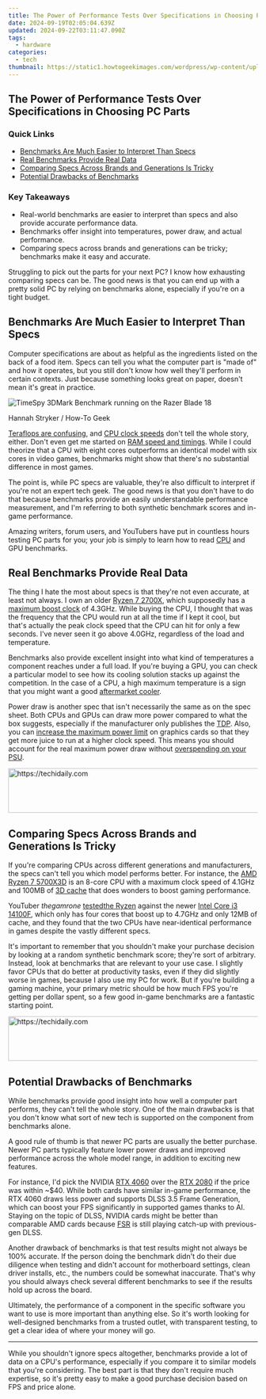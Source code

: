 ```yaml
---
title: The Power of Performance Tests Over Specifications in Choosing PC Parts
date: 2024-09-19T02:05:04.639Z
updated: 2024-09-22T03:11:47.090Z
tags:
  - hardware
categories:
  - tech
thumbnail: https://static1.howtogeekimages.com/wordpress/wp-content/uploads/2024/06/a-pc-with-some-charts-on-the-screen.jpg
---
```


## The Power of Performance Tests Over Specifications in Choosing PC Parts

### Quick Links

* [Benchmarks Are Much Easier to Interpret Than Specs](https://eaxpv-info.techidaily.com/updated-ultimate-shot-selection-best-stabilizers-reviewed/)
* [Real Benchmarks Provide Real Data](https://hardware-updates.techidaily.com/get-the-newest-drivers-for-epson-stylus-nx42n-windows-7-8-and-10-compatible-options/)
* [Comparing Specs Across Brands and Generations Is Tricky](https://youtube-sure.techidaily.com/izing-channels-with-tubebuddy-expertise/)
* [Potential Drawbacks of Benchmarks](https://digital-screen-recording.techidaily.com/2024-approved-streamline-recorder-quality-test/)

### Key Takeaways

* Real-world benchmarks are easier to interpret than specs and also provide accurate performance data.
* Benchmarks offer insight into temperatures, power draw, and actual performance.
* Comparing specs across brands and generations can be tricky; benchmarks make it easy and accurate.

 Struggling to pick out the parts for your next PC? I know how exhausting comparing specs can be. The good news is that you can end up with a pretty solid PC by relying on benchmarks alone, especially if you're on a tight budget.

##  Benchmarks Are Much Easier to Interpret Than Specs

 Computer specifications are about as helpful as the ingredients listed on the back of a food item. Specs can tell you what the computer part is "made of" and how it operates, but you still don't know how well they'll perform in certain contexts. Just because something looks great on paper, doesn't mean it's great in practice.

![TimeSpy 3DMark Benchmark running on the Razer Blade 18](https://static1.howtogeekimages.com/wordpress/wp-content/uploads/2023/03/52690361817_1034920621_o.jpg) 

Hannah Stryker / How-To Geek

[Teraflops are confusing](https://hardware-help.techidaily.com/brother-hl-2280dw-driver-package-universal-download-for-windows-11-windows-10-windows-8-and-7-users/), and [CPU clock speeds](https://snapchat-videos.techidaily.com/new-breaking-the-internet-with-these-hysterical-stickers/) don't tell the whole story, either. Don't even get me started on [RAM speed and timings](https://youtube-video-recordings.techidaily.com/in-2024-amplify-your-voice-on-youtube-mastery-through-tubebuddy/). While I could theorize that a CPU with eight cores outperforms an identical model with six cores in video games, benchmarks might show that there's no substantial difference in most games.

 The point is, while PC specs are valuable, they're also difficult to interpret if you're not an expert tech geek. The good news is that you don't have to do that because benchmarks provide an easily understandable performance measurement, and I'm referring to both synthetic benchmark scores and in-game performance.

 Amazing writers, forum users, and YouTubers have put in countless hours testing PC parts for you; your job is simply to learn how to read [CPU](https://facebook-video-footage.techidaily.com/new-2024-approved-effortless-guide-never-see-youtube-shorts-again/) and GPU benchmarks. 

##  Real Benchmarks Provide Real Data

 The thing I hate the most about specs is that they're not even accurate, at least not always. I own an older [Ryzen 7 2700X](https://www.amazon.com/AMD-Ryzen-Processor-Wraith-Cooler/dp/B07B428M7F?tag=hotoge-20&ascsubtag=UUhtgUeUpU2003354&asc%5Frefurl=https%3A%2F%2Fwww.howtogeek.com%2Fwhen-buying-pc-parts-i-dont-check-specs-i-just-check-benchmarks-heres-why%2F&asc%5Fcampaign=Evergreen), which supposedly has a [maximum boost clock](https://extra-resources.techidaily.com/vectors-for-novices-uncover-essentials-types-and-applications/) of 4.3GHz. While buying the CPU, I thought that was the frequency that the CPU would run at all the time if I kept it cool, but that's actually the peak clock speed that the CPU can hit for only a few seconds. I've never seen it go above 4.0GHz, regardless of the load and temperature.

 Benchmarks also provide excellent insight into what kind of temperatures a component reaches under a full load. If you're buying a GPU, you can check a particular model to see how its cooling solution stacks up against the competition. In the case of a CPU, a high maximum temperature is a sign that you might want a good [aftermarket cooler](https://some-skills.techidaily.com/2024-approved-the-metaverse-versus-multi-meva-comprehensive-differences-overviewed/).

 Power draw is another spec that isn't necessarily the same as on the spec sheet. Both CPUs and GPUs can draw more power compared to what the box suggests, especially if the manufacturer only publishes the [TDP](https://tech-haven.techidaily.com/boost-your-pcs-speaker-performance-with-a-new-install-of-realtek-hd-audio-manager-in-win-1011/). Also, you can [increase the maximum power limit](https://www.pcworld.com/article/2054936/how-to-make-your-graphics-card-better-with-just-one-click.html) on graphics cards so that they get more juice to run at a higher clock speed. This means you should account for the real maximum power draw without [overspending on your PSU](https://instagram-video-recordings.techidaily.com/new-in-2024-essential-tips-building-an-instagram-money-machine/).

<!-- affiliate ads begin -->
<a href="https://aidotcom.pxf.io/c/5597632/2129043/19576" target="_top" id="2129043">
  <img src="//a.impactradius-go.com/display-ad/19576-2129043" border="0" alt="https://techidaily.com" width="728" height="90"/>
</a>
<img height="0" width="0" src="https://aidotcom.pxf.io/i/5597632/2129043/19576" style="position:absolute;visibility:hidden;" border="0" />
<!-- affiliate ads end -->

##  Comparing Specs Across Brands and Generations Is Tricky

 If you're comparing CPUs across different generations and manufacturers, the specs can't tell you which model performs better. For instance, the [AMD Ryzen 7 5700X3D](https://www.amazon.com/AMD-Ryzen-5700X3D-16-Thread-Processor/dp/B0CQ4H4H7X?tag=hotoge-20&ascsubtag=UUhtgUeUpU2003354&asc%5Frefurl=https%3A%2F%2Fwww.howtogeek.com%2Fwhen-buying-pc-parts-i-dont-check-specs-i-just-check-benchmarks-heres-why%2F&asc%5Fcampaign=Evergreen) is an 8-core CPU with a maximum clock speed of 4.1GHz and 100MB of [3D cache](https://vp-tips.techidaily.com/updated-extensive-review-the-360-degree-capture-of-samsung-for-2024/) that does wonders to boost gaming performance.

 YouTuber _thegamrone_ [tested](https://www.youtube.com/watch?v=ACpsacD4FPk)[the Ryzen](http://www.youtube.com/watch?v=ACpsacD4FPk) against the newer [Intel Core i3 14100F](https://www.amazon.com/Intel-i3-14100F-Desktop-Processor-P-cores/dp/B0CQ1MN1Y2?tag=hotoge-20&ascsubtag=UUhtgUeUpU2003354&asc%5Frefurl=https%3A%2F%2Fwww.howtogeek.com%2Fwhen-buying-pc-parts-i-dont-check-specs-i-just-check-benchmarks-heres-why%2F&asc%5Fcampaign=Evergreen), which only has four cores that boost up to 4.7GHz and only 12MB of cache, and they found that the two CPUs have near-identical performance in games despite the vastly different specs.

 It's important to remember that you shouldn't make your purchase decision by looking at a random synthetic benchmark score; they're sort of arbitrary. Instead, look at benchmarks that are relevant to your use case. I slightly favor CPUs that do better at productivity tasks, even if they did slightly worse in games, because I also use my PC for work. But if you're building a gaming machine, your primary metric should be how much FPS you're getting per dollar spent, so a few good in-game benchmarks are a fantastic starting point.

<!-- affiliate ads begin -->
<a href="https://unicoeye.pxf.io/c/5597632/2134248/18498" target="_top" id="2134248">
  <img src="//a.impactradius-go.com/display-ad/18498-2134248" border="0" alt="https://techidaily.com" width="728" height="90"/>
</a>
<img height="0" width="0" src="https://unicoeye.pxf.io/i/5597632/2134248/18498" style="position:absolute;visibility:hidden;" border="0" />
<!-- affiliate ads end -->

##  Potential Drawbacks of Benchmarks

 While benchmarks provide good insight into how well a computer part performs, they can't tell the whole story. One of the main drawbacks is that you don't know what sort of new tech is supported on the component from benchmarks alone.

 A good rule of thumb is that newer PC parts are usually the better purchase. Newer PC parts typically feature lower power draws and improved performance across the whole model range, in addition to exciting new features.

 For instance, I'd pick the NVIDIA [RTX 4060](https://www.amazon.com/ASUS-DisplayPort-Axial-tech-Technology-Auto-Extreme/dp/B0CVPDY3HN?tag=hotoge-20&ascsubtag=UUhtgUeUpU2003354&asc%5Frefurl=https%3A%2F%2Fwww.howtogeek.com%2Fwhen-buying-pc-parts-i-dont-check-specs-i-just-check-benchmarks-heres-why%2F&asc%5Fcampaign=Evergreen) over the [RTX 2080](https://www.amazon.com/Nvidia-GeForce-RTX-2080-Founders/dp/B07GPW17YM?tag=hotoge-20&ascsubtag=UUhtgUeUpU2003354&asc%5Frefurl=https%3A%2F%2Fwww.howtogeek.com%2Fwhen-buying-pc-parts-i-dont-check-specs-i-just-check-benchmarks-heres-why%2F&asc%5Fcampaign=Evergreen) if the price was within \~$40\. While both cards have similar in-game performance, the RTX 4060 draws less power and supports DLSS 3.5 Frame Generation, which can boost your FPS significantly in supported games thanks to AI. Staying on the topic of DLSS, NVIDIA cards might be better than comparable AMD cards because [FSR](https://review-topics.techidaily.com/how-to-update-iphone-xs-max-to-the-latest-iosipados-version-drfone-by-drfone-ios-system-repair-ios-system-repair/) is still playing catch-up with previous-gen DLSS.

 Another drawback of benchmarks is that test results might not always be 100% accurate. If the person doing the benchmark didn't do their due diligence when testing and didn't account for motherboard settings, clean driver installs, etc., the numbers could be somewhat inaccurate. That's why you should always check several different benchmarks to see if the results hold up across the board.

 Ultimately, the performance of a component in the specific software you want to use is more important than anything else. So it's worth looking for well-designed benchmarks from a trusted outlet, with transparent testing, to get a clear idea of where your money will go.

---

 While you shouldn't ignore specs altogether, benchmarks provide a lot of data on a CPU's performance, especially if you compare it to similar models that you're considering. The best part is that they don't require much expertise, so it's pretty easy to make a good purchase decision based on FPS and price alone.

<ins class="adsbygoogle"
     style="display:block"
     data-ad-format="autorelaxed"
     data-ad-client="ca-pub-7571918770474297"
     data-ad-slot="1223367746"></ins>

<ins class="adsbygoogle"
     style="display:block"
     data-ad-client="ca-pub-7571918770474297"
     data-ad-slot="8358498916"
     data-ad-format="auto"
     data-full-width-responsive="true"></ins>



